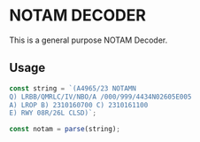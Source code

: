 # NOTAM DECODER

This is a general purpose NOTAM Decoder.

## Usage

```javascript
const string = `(A4965/23 NOTAMN
Q) LRBB/QMRLC/IV/NBO/A /000/999/4434N02605E005
A) LROP B) 2310160700 C) 2310161100
E) RWY 08R/26L CLSD)`;

const notam = parse(string);
```
